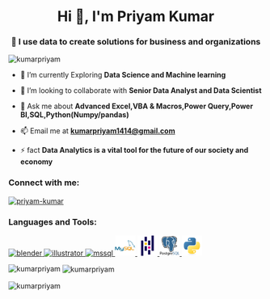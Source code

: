 <h1 align="center">Hi 👋, I'm Priyam Kumar</h1>
<h3 align="center">👀 I use data to create solutions for business and organizations</h3>

<p align="left"> <img src="https://komarev.com/ghpvc/?username=kumarpriyam&label=Profile%20views&color=0e75b6&style=flat" alt="kumarpriyam" /> </p>

- 🌱 I’m currently Exploring **Data Science and Machine learning**

- 👯 I’m looking to collaborate with **Senior Data Analyst and Data Scientist**

- 💬 Ask me about **Advanced Excel,VBA & Macros,Power Query,Power BI,SQL,Python(Numpy/pandas)**

- 📫 Email me at **kumarpriyam1414@gmail.com**

- ⚡ fact **Data Analytics is a vital tool for the future of our society and economy**

<h3 align="left">Connect with me:</h3>
<p align="left">
<a href="https://linkedin.com/in/priyam-kumar" target="blank"><img align="center" src="https://raw.githubusercontent.com/rahuldkjain/github-profile-readme-generator/master/src/images/icons/Social/linked-in-alt.svg" alt="priyam-kumar" height="30" width="40" /></a>
</p>

<h3 align="left">Languages and Tools:</h3>
<p align="left"> <a href="https://www.blender.org/" target="_blank" rel="noreferrer"> <img src="https://download.blender.org/branding/community/blender_community_badge_white.svg" alt="blender" width="40" height="40"/> </a> <a href="https://www.adobe.com/in/products/illustrator.html" target="_blank" rel="noreferrer"> <img src="https://www.vectorlogo.zone/logos/adobe_illustrator/adobe_illustrator-icon.svg" alt="illustrator" width="40" height="40"/> </a> <a href="https://www.microsoft.com/en-us/sql-server" target="_blank" rel="noreferrer"> <img src="https://www.svgrepo.com/show/303229/microsoft-sql-server-logo.svg" alt="mssql" width="40" height="40"/> </a> <a href="https://www.mysql.com/" target="_blank" rel="noreferrer"> <img src="https://raw.githubusercontent.com/devicons/devicon/master/icons/mysql/mysql-original-wordmark.svg" alt="mysql" width="40" height="40"/> </a> <a href="https://pandas.pydata.org/" target="_blank" rel="noreferrer"> <img src="https://raw.githubusercontent.com/devicons/devicon/2ae2a900d2f041da66e950e4d48052658d850630/icons/pandas/pandas-original.svg" alt="pandas" width="40" height="40"/> </a> <a href="https://www.postgresql.org" target="_blank" rel="noreferrer"> <img src="https://raw.githubusercontent.com/devicons/devicon/master/icons/postgresql/postgresql-original-wordmark.svg" alt="postgresql" width="40" height="40"/> </a> <a href="https://www.python.org" target="_blank" rel="noreferrer"> <img src="https://raw.githubusercontent.com/devicons/devicon/master/icons/python/python-original.svg" alt="python" width="40" height="40"/> </a> </p>

<p><img align="left" src="https://github-readme-stats.vercel.app/api/top-langs?username=kumarpriyam&show_icons=true&locale=en&layout=compact" alt="kumarpriyam" /></p>

<p>&nbsp;<img align="center" src="https://github-readme-stats.vercel.app/api?username=kumarpriyam&show_icons=true&locale=en" alt="kumarpriyam" /></p>

<p><img align="center" src="https://github-readme-streak-stats.herokuapp.com/?user=kumarpriyam&" alt="kumarpriyam" /></p>




